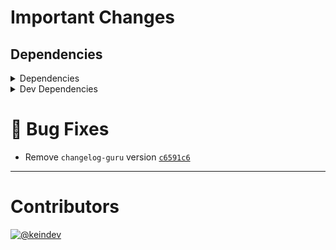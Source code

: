 # Important Changes

## Dependencies

<details>
<summary>Dependencies</summary>

- Changed **[standard-shared-config](https://www.npmjs.com/package/standard-shared-config)** from `^4.0.7` to `^4.0.8`

</details>

<details>
<summary>Dev Dependencies</summary>

- Changed **[figma-portal](https://www.npmjs.com/package/figma-portal)** from `^0.10.0` to `^0.10.1`
- Bumped **[changelog-guru](https://www.npmjs.com/package/changelog-guru)** from `^3.0.2` to `^4.0.1`

</details>

# :bug: Bug Fixes

- Remove `changelog-guru` version [`c6591c6`](https://github.com/tagproject/base-shared-config/commit/c6591c6b62104e8725597ca15ba39fe84bc5f808)

---

# Contributors

[![@keindev](https://avatars.githubusercontent.com/u/4527292?v=4&s=40)](https://github.com/keindev)
